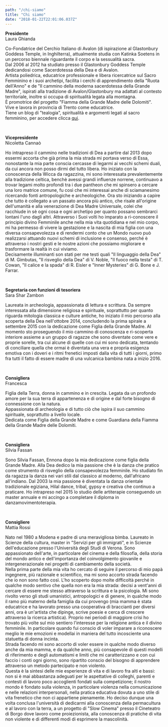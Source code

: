 ```yaml
---
path: "/chi-siamo"
title: "Chi siamo"
date: "2018-01-22T22:01:06.037Z"
---
```


**Presidente**  
Laura Ghianda

Co-Fondatrice del Cerchio Italiano di Avalon (di ispirazione al Glastonbury Goddess Temple, in Inghilterra), attualmente studia con Katinka Soetens in un percorso biennale riguardante il corpo e la sessualità sacra.  
Dal 2006 al 2012 ha studiato presso il Glastonbury Goddess Temple dedicandosi come Sacerdotessa della Dea e di Avalon.  
Artista poliedrica, educatrice professionale e libera ricercatrice sul Sacro Femminino e i suoi archetipi, facilita i cerchi di apprendimento della "Ruota dell'Anno" e de "Il cammino della moderna sacerdotessa della Grande Madre", ispirati alla tradizione di Avalon/Glastonbury ma adattati al contesto territoriale, inoltre si occupa di spiritualità legata alla montagna.  
È promotrice del progetto "Fiamma della Grande Madre delle Dolomiti".  
Vive e lavora in provincia di Trento come educatrice.  
Tiene un blog di "tealogia", spiritualità e argomenti legati al sacro femminino, per accedere clicca [qui](http://lauraghianda.blogspot.it/).

<br/>

**Vicepresidente**  
Nicoletta Cannaò

Ho intrapreso il cammino nelle tradizioni di Dea a partire dal 2013 dopo essermi accorta che già prima la mia strada mi portava verso di Essa, nonostante la mia parte conscia cercasse di legarmi ai vecchi schemi duali, da cui ancora non posso dirmi del tutto libera. Ho iniziato con la conoscenza della Wicca da ragazzina, mi sono interessata prevalentemente alla tradizione celtica, benchè avessi grandi influenze norrene, continuavo a trovar legami molto profondi tra i due pantheon che mi spinsero a cercare una loro matrice comune, fu così che mi interessai anche di sciamanesimo ricercando fonti antropologiche e archeologiche. Ora sto iniziando a capire che tutto è collegato a un passato ancora più antico, che risale all'origine dell'umanità e alla venerazione di Dea Madre Universale, colei che racchiude in sè ogni cosa e ogni archetipo per quanto possano sembrarci lontani l'uno dagli altri. Attraverso i Suoi volti ho imparato a ri-conoscere il principio divino Femminile anche nella mia vita quotidiana e nel mio corpo, mi ha permesso di vivere la gestazione e la nascita di mia figlia con una diversa consapevolezza e di rendermi conto che un Mondo nuovo può realizzarsi attuando nuovi schemi di inclusione e consenso, perché è attraverso i nostri gesti e le nostre azioni che possiamo migliorare e trasformare la realtà in cui viviamo.  
Decisamente illuminanti son stati per me testi quali "Il linguaggio della Dea" di M. Gimbutas,  "Il risveglio della Dea" di V. Noble, "Il fuoco nella testa" di T. Cowan, "Il calice e la spada" di R. Eisler e "Inner Mysteries" di G. Bone e J. Farrar.

<br/>

**Segretaria con funzioni di tesoriera**  
Sara Shar Zambon

Laureata in archeologia, appassionata di lettura e scrittura. Da sempre interessata alla dimensione religiosa e spirituale, soprattutto per quanto riguarda mitologia classica e culture antiche, ho iniziato il mio percorso alla scoperta della Dea nell'ottobre 2014, concludendo la prima spirale a settembre 2015 con la dedicazione come Figlia della Grande Madre. Al momento sto proseguendo il mio cammino di conoscenza e ri-scoperta interiore assieme a un gruppo di ragazze che sono diventate come vere e proprie sorelle, tra cui alcune di quelle con cui mi sono dedicata, tentando di conciliare quella che ormai è diventata una vera e propria esigenza emotiva con i doveri e i ritmi frenetici imposti dalla vita di tutti i giorni, primo fra tutti il fatto di essere madre di una vulcanica bambina nata a inizio 2016.

<br/>

**Consigliera**  
Francesca

Figlia della Terra, donna in cammino e in crescita. Legata da un profondo amore per la sua terra di appartenenza e di origine e dal forte bisogno di connessione con la natura.  
Appassionata di archeologia e di tutto ciò che ispira il suo cammino spirituale, soprattutto a livello locale.  
Dedicata come Figlia della Grande Madre e come Guardiana della Fiamma della Grande Madre delle Dolomiti.

<br/>

**Consigliera**  
Silvia Fassan

Sono Silvia Fassan, Ennona dopo la mia dedicazione come figlia della Grande Madre. Alla Dea dedico la mia passione che è la danza che pratico come strumento di risveglio della consapevolezza femminile. Ho studiato fin da ragazza la danza nei vari stili dal classico al moderno, dall'africano all'indiano. Dal 2003 la mia passione è diventata la danza orientale tradizionale egiziana, Hilal dance, tribal, gypsy e creativa che continuo a praticare. Ho intrapreso nel 2015 lo studio delle artiterapie conseguendo un master annuale e mi accingo a completare il diploma in danzamovimentoterapia.

<br/>

**Consigliere**  
Mattia Rossi

Nato nel 1980 a Modena e padre di una meravigliosa bimba. Laureato in Scienze della cultura, master in "Servizi per gli immigrati", e in Scienze dell'educazione presso l'Università degli Studi di Verona. Sono appassionato dell'arte, in particolare del cinema e della filosofia, della storia del mondo antico e dell'importanza del coinvolgimento giovanile e intergenerazionale nei progetti di cambiamento della società.  
Nella prima parte della mia vita ho cercato di seguire il percorso di mio papà ingegnere, più razionale e scientifico, ma mi sono accorto strada facendo che io non sono fatto così. L'ho scoperto dopo molte difficoltà perché in qualche modo sentivo che quella non era la mia strada: decisi a vent'anni di cercare di essere me stesso attraverso la scrittura e la psicologia. Mi sono rivolto verso gli studi umanistici, antropologici e di genere, in qualche modo il ramo più materno della famiglia da cui provengo (mia mamma è stata educatrice e ha lavorato presso una cooperativa di braccianti per diversi anni, ora è un'artista che dipinge, scrive poesie e cerca di crescere attraverso la ricerca artistica). Proprio nei periodi di maggiore crisi ho trovato più volte sul mio sentiero l'interesse per la religione antica e il divino femminile. In particolare quando fui conscio di voler imparare a riconoscere meglio le mie emozioni e modellai in maniera del tutto incosciente una statuetta di donna incinta.  
Strada facendo mi sono accorto di voler essere in qualche modo diverso anche da mia mamma, e da qualche anno, più consapevole di questi modelli di riferimento e degli automatismi e limiti che mi caratterizzano e con cui faccio i conti ogni giorno, sono ripartito conscio del bisogno di apprendere attraverso un metodo partecipato e non violento.  
Questa è la sintesi delle mie esperienze di  vita e di lavoro fra alti e bassi: non si è mai abbastanza adeguati per le aspettative di colleghi, parenti e contesti di lavoro poco accoglienti fondati sulla competizione; il nostro mondo è fondato sulla violenza, in particolare violenza nella comunicazione e nelle relazioni interpersonali, nella pratica educativa dovuta a uno stile di vita frenetico che non ci appartiene pienamente. Ho deciso dunque una volta conclusa l'università di dedicarmi alla conoscenza della permacultura e al lavoro con la terra, a un progetto di "Slow Cinema" presso il Cineteatro di Borgo dove lavoro come proiezionista, alla conoscenza di pratiche di vita non violente e di differenti modi di esprimere la mascolinità.  
